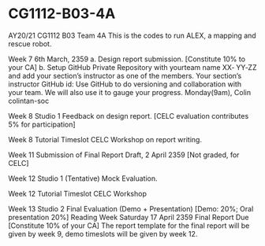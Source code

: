 # CG1112-B03-4A
AY20/21 CG1112 B03 Team 4A
This is the codes to run ALEX, a mapping and rescue robot.

Week 7
6th March, 2359
a. Design report submission. [Constitute 10% to your CA]
b. Setup GitHub Private Repository with yourteam name XX‐
YY‐ZZ and add your section’s instructor as one of the
members. Your section’s instructor GitHub id:
Use GitHub to do versioning and collaboration with your
team. We will also use it to gauge your progress.
Monday(9am), Colin colintan-soc

Week 8
Studio 1
Feedback on design report.
[CELC evaluation contributes 5% for participation]

Week 8
Tutorial Timeslot
CELC Workshop on report writing.

Week 11 Submission of Final Report Draft, 2 April 2359
[Not graded, for CELC]

Week 12
Studio 1 (Tentative)
Mock Evaluation.

Week 12
Tutorial Timeslot
CELC Workshop

Week 13
Studio 2
Final Evaluation (Demo + Presentation)
[Demo: 20%; Oral presentation 20%]
Reading Week
Saturday 17 April
2359
Final Report Due
[Constitute 10% of your CA]
The report template for the final report will be given by week 9, demo timeslots
will be given by week 12.
